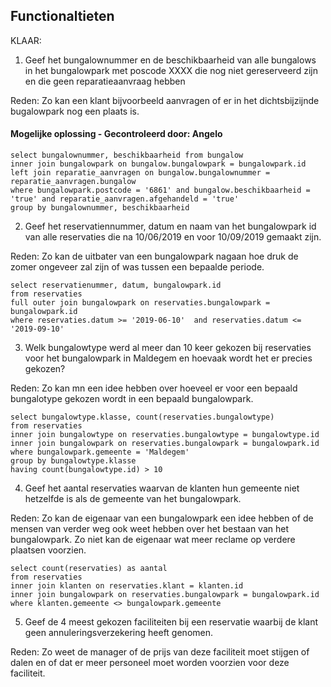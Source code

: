 ## Functionaltieten

KLAAR:

1. Geef het bungalownummer en de beschikbaarheid van alle bungalows in het bungalowpark met
poscode XXXX die nog niet gereserveerd zijn en die geen reparatieaanvraag hebben

Reden: Zo kan een klant bijvoorbeeld aanvragen of er in het dichtsbijzijnde bugalowpark nog een plaats is.

#### Mogelijke oplossing - Gecontroleerd door: Angelo

```
select bungalownummer, beschikbaarheid from bungalow
inner join bungalowpark on bungalow.bungalowpark = bungalowpark.id
left join reparatie_aanvragen on bungalow.bungalownummer = reparatie_aanvragen.bungalow
where bungalowpark.postcode = '6861' and bungalow.beschikbaarheid = 'true' and reparatie_aanvragen.afgehandeld = 'true'
group by bungalownummer, beschikbaarheid
```

2. Geef het reservatiennummer, datum en naam van het bungalowpark id van alle reservaties die na 10/06/2019 en voor 10/09/2019 gemaakt zijn.

Reden: Zo kan de uitbater van een bungalowpark nagaan hoe druk de zomer ongeveer zal zijn of was tussen een bepaalde periode.

```
select reservatienummer, datum, bungalowpark.id
from reservaties 
full outer join bungalowpark on reservaties.bungalowpark = bungalowpark.id
where reservaties.datum >= '2019-06-10'  and reservaties.datum <= '2019-09-10' 
```

3. Welk bungalowtype werd al meer dan 10 keer gekozen bij reservaties voor het bungalowpark in Maldegem 
en hoevaak wordt het er precies gekozen?

Reden: Zo kan mn een idee hebben over hoeveel er voor een bepaald bungalotype gekozen wordt in een bepaald bungalowpark.
```
select bungalowtype.klasse, count(reservaties.bungalowtype)
from reservaties 
inner join bungalowtype on reservaties.bungalowtype = bungalowtype.id
inner join bungalowpark on reservaties.bungalowpark = bungalowpark.id
where bungalowpark.gemeente = 'Maldegem'
group by bungalowtype.klasse
having count(bungalowtype.id) > 10
```



4. Geef het aantal reservaties waarvan de klanten hun gemeente niet hetzelfde is als de gemeente van het bungalowpark.

Reden: Zo kan de eigenaar van een bungalowpark een idee hebben of de mensen van verder weg ook weet hebben over het bestaan van het bungalowpark. Zo niet kan de eigenaar wat meer reclame op verdere plaatsen voorzien.

```
select count(reservaties) as aantal
from reservaties
inner join klanten on reservaties.klant = klanten.id
inner join bungalowpark on reservaties.bungalowpark = bungalowpark.id
where klanten.gemeente <> bungalowpark.gemeente
```


5. Geef de 4 meest gekozen faciliteiten bij een reservatie waarbij de klant geen annuleringsverzekering heeft genomen.

Reden: Zo weet de manager of de prijs van deze faciliteit moet stijgen of dalen en of dat er meer personeel moet worden voorzien voor deze faciliteit.



